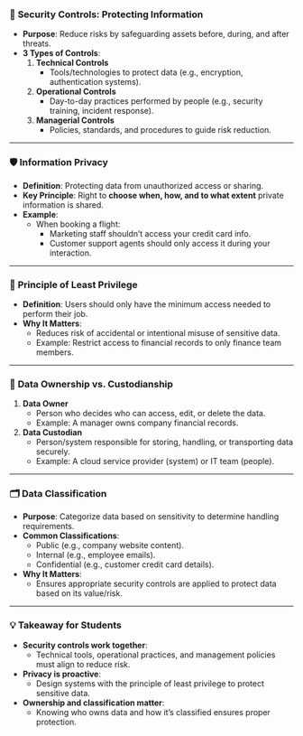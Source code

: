 ### 🔐 **Security Controls: Protecting Information**
- **Purpose**: Reduce risks by safeguarding assets before, during, and after threats.  
- **3 Types of Controls**:  
  1. **Technical Controls**  
     - Tools/technologies to protect data (e.g., encryption, authentication systems).  
  2. **Operational Controls**  
     - Day-to-day practices performed by people (e.g., security training, incident response).  
  3. **Managerial Controls**  
     - Policies, standards, and procedures to guide risk reduction.  

---

### 🛡️ **Information Privacy**
- **Definition**: Protecting data from unauthorized access or sharing.  
- **Key Principle**: Right to **choose when, how, and to what extent** private information is shared.  
- **Example**:  
  - When booking a flight:  
    - Marketing staff shouldn’t access your credit card info.  
    - Customer support agents should only access it during your interaction.  

---

### 🚫 **Principle of Least Privilege**
- **Definition**: Users should only have the minimum access needed to perform their job.  
- **Why It Matters**:  
  - Reduces risk of accidental or intentional misuse of sensitive data.  
  - Example: Restrict access to financial records to only finance team members.  

---

### 🧾 **Data Ownership vs. Custodianship**
1. **Data Owner**  
   - Person who decides who can access, edit, or delete the data.  
   - Example: A manager owns company financial records.  
2. **Data Custodian**  
   - Person/system responsible for storing, handling, or transporting data securely.  
   - Example: A cloud service provider (system) or IT team (people).  

---

### 🗂️ **Data Classification**
- **Purpose**: Categorize data based on sensitivity to determine handling requirements.  
- **Common Classifications**:  
  - Public (e.g., company website content).  
  - Internal (e.g., employee emails).  
  - Confidential (e.g., customer credit card details).  
- **Why It Matters**:  
  - Ensures appropriate security controls are applied to protect data based on its value/risk.  

---

### 💡 **Takeaway for Students**
- **Security controls work together**:  
  - Technical tools, operational practices, and management policies must align to reduce risk.  
- **Privacy is proactive**:  
  - Design systems with the principle of least privilege to protect sensitive data.  
- **Ownership and classification matter**:  
  - Knowing who owns data and how it’s classified ensures proper protection.  
